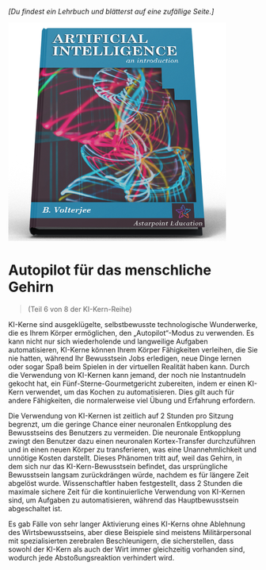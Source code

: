 *[Du findest ein Lehrbuch und blätterst auf eine zufällige Seite.]*

![KI Lehrbuch](/resources/lore/textbookAI440.png)
# Autopilot für das menschliche Gehirn
> (Teil 6 von 8 der KI-Kern-Reihe)

KI-Kerne sind ausgeklügelte, selbstbewusste technologische Wunderwerke, die es Ihrem Körper ermöglichen, den „Autopilot“-Modus zu verwenden. Es kann nicht nur sich wiederholende und langweilige Aufgaben automatisieren, KI-Kerne können Ihrem Körper Fähigkeiten verleihen, die Sie nie hatten, während Ihr Bewusstsein Jobs erledigen, neue Dinge lernen oder sogar Spaß beim Spielen in der virtuellen Realität haben kann. Durch die Verwendung von KI-Kernen kann jemand, der noch nie Instantnudeln gekocht hat, ein Fünf-Sterne-Gourmetgericht zubereiten, indem er einen KI-Kern verwendet, um das Kochen zu automatisieren. Dies gilt auch für andere Fähigkeiten, die normalerweise viel Übung und Erfahrung erfordern.  

Die Verwendung von KI-Kernen ist zeitlich auf 2 Stunden pro Sitzung begrenzt, um die geringe Chance einer neuronalen Entkopplung des Bewusstseins des Benutzers zu vermeiden. Die neuronale Entkopplung zwingt den Benutzer dazu einen neuronalen Kortex-Transfer durchzuführen und in einen neuen Körper zu transferieren, was eine Unannehmlichkeit und unnötige Kosten darstellt. Dieses Phänomen tritt auf, weil das Gehirn, in dem sich nur das KI-Kern-Bewusstsein befindet, das ursprüngliche Bewusstsein langsam zurückdrängen würde, nachdem es für längere Zeit abgelöst wurde. Wissenschaftler haben festgestellt, dass 2 Stunden die maximale sichere Zeit für die kontinuierliche Verwendung von KI-Kernen sind, um Aufgaben zu automatisieren, während das Hauptbewusstsein abgeschaltet ist.  

Es gab Fälle von sehr langer Aktivierung eines KI-Kerns ohne Ablehnung des Wirtsbewusstseins, aber diese Beispiele sind meistens Militärpersonal mit spezialisierten zerebralen Beschleunigern, die sicherstellen, dass sowohl der KI-Kern als auch der Wirt immer gleichzeitig vorhanden sind, wodurch jede Abstoßungsreaktion verhindert wird.  
